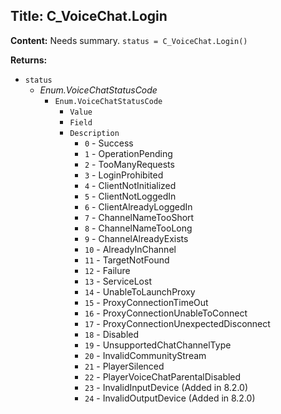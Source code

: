 ## Title: C_VoiceChat.Login

**Content:**
Needs summary.
`status = C_VoiceChat.Login()`

**Returns:**
- `status`
  - *Enum.VoiceChatStatusCode*
    - `Enum.VoiceChatStatusCode`
      - `Value`
      - `Field`
      - `Description`
        - `0` - Success
        - `1` - OperationPending
        - `2` - TooManyRequests
        - `3` - LoginProhibited
        - `4` - ClientNotInitialized
        - `5` - ClientNotLoggedIn
        - `6` - ClientAlreadyLoggedIn
        - `7` - ChannelNameTooShort
        - `8` - ChannelNameTooLong
        - `9` - ChannelAlreadyExists
        - `10` - AlreadyInChannel
        - `11` - TargetNotFound
        - `12` - Failure
        - `13` - ServiceLost
        - `14` - UnableToLaunchProxy
        - `15` - ProxyConnectionTimeOut
        - `16` - ProxyConnectionUnableToConnect
        - `17` - ProxyConnectionUnexpectedDisconnect
        - `18` - Disabled
        - `19` - UnsupportedChatChannelType
        - `20` - InvalidCommunityStream
        - `21` - PlayerSilenced
        - `22` - PlayerVoiceChatParentalDisabled
        - `23` - InvalidInputDevice (Added in 8.2.0)
        - `24` - InvalidOutputDevice (Added in 8.2.0)